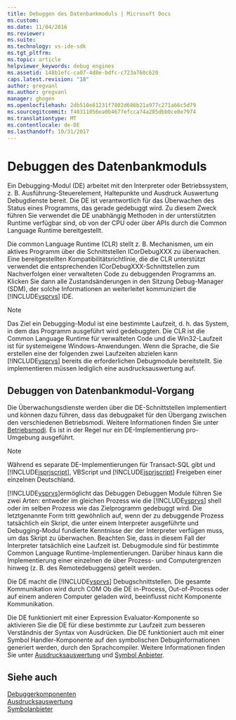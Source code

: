 ```yaml
---
title: Debuggen des Datenbankmoduls | Microsoft Docs
ms.custom: 
ms.date: 11/04/2016
ms.reviewer: 
ms.suite: 
ms.technology: vs-ide-sdk
ms.tgt_pltfrm: 
ms.topic: article
helpviewer_keywords: debug engines
ms.assetid: 148b1efc-ca07-4d8e-bdfc-c723a760c620
caps.latest.revision: "18"
author: gregvanl
ms.author: gregvanl
manager: ghogen
ms.openlocfilehash: 2db510e81231f7802d686b21a977c271a66c5d79
ms.sourcegitcommit: f40311056ea0b4677efcca74a285dbb0ce0e7974
ms.translationtype: MT
ms.contentlocale: de-DE
ms.lasthandoff: 10/31/2017
---
```

# <a name="debug-engine"></a>Debuggen des Datenbankmoduls
Ein Debugging-Modul (DE) arbeitet mit den Interpreter oder Betriebssystem, z. B. Ausführung-Steuerelement, Haltepunkte und Ausdruck Auswertung Debugdienste bereit. Die DE ist verantwortlich für das Überwachen des Status eines Programms, das gerade gedebuggt wird. Zu diesem Zweck führen Sie verwendet die DE unabhängig Methoden in der unterstützten Runtime verfügbar sind, ob von der CPU oder über APIs durch die Common Language Runtime bereitgestellt.  
  
 Die common Language Runtime (CLR) stellt z. B. Mechanismen, um ein aktives Programm über die Schnittstellen ICorDebugXXX zu überwachen. Eine bereitgestellten Kompatibilitätsrichtlinie, die die CLR unterstützt verwendet die entsprechenden ICorDebugXXX-Schnittstellen zum Nachverfolgen einer verwalteten Code zu debuggenden Programms an. Klicken Sie dann alle Zustandsänderungen in den Sitzung Debug-Manager (SDM), der solche Informationen an weiterleitet kommuniziert die [!INCLUDE[vsprvs](../../code-quality/includes/vsprvs_md.md)] IDE.  
  
> [!NOTE]
>  Das Ziel ein Debugging-Modul ist eine bestimmte Laufzeit, d. h. das System, in dem das Programm ausgeführt wird gedebuggten. Die CLR ist die Common Language Runtime für verwalteten Code und die Win32-Laufzeit ist für systemeigene Windows-Anwendungen. Wenn die Sprache, die Sie erstellen eine der folgenden zwei Laufzeiten abzielen kann [!INCLUDE[vsprvs](../../code-quality/includes/vsprvs_md.md)] bereits die erforderlichen Debugmodule bereitstellt. Sie implementieren müssen lediglich eine ausdrucksauswertung auf.  
  
## <a name="debug-engine-operation"></a>Debuggen von Datenbankmodul-Vorgang  
 Die Überwachungsdienste werden über die DE-Schnittstellen implementiert und können dazu führen, dass das debugpaket für den Übergang zwischen den verschiedenen Betriebsmodi. Weitere Informationen finden Sie unter [Betriebsmodi](../../extensibility/debugger/operational-modes.md). Es ist in der Regel nur ein DE-Implementierung pro-Umgebung ausgeführt.  
  
> [!NOTE]
>  Während es separate DE-Implementierungen für Transact-SQL gibt und [!INCLUDE[jsprjscript](../../debugger/debug-interface-access/includes/jsprjscript_md.md)], VBScript und [!INCLUDE[jsprjscript](../../debugger/debug-interface-access/includes/jsprjscript_md.md)] Freigeben einer einzelnen Deutschland.  
  
 [!INCLUDE[vsprvs](../../code-quality/includes/vsprvs_md.md)]ermöglicht das Debuggen Debuggen Module führen Sie zwei Arten: entweder im gleichen Prozess wie die [!INCLUDE[vsprvs](../../code-quality/includes/vsprvs_md.md)] shell oder im selben Prozess wie das Zielprogramm gedebuggt wird. Die letztgenannte Form tritt gewöhnlich auf, wenn der zu debuggende Prozess tatsächlich ein Skript, die unter einem Interpreter ausgeführte und Debugging-Modul fundierte Kenntnisse der der Interpreter verfügen muss, um das Skript zu überwachen. Beachten Sie, dass in diesem Fall der Interpreter tatsächlich eine Laufzeit ist. Debugmodule sind für bestimmte Common Language Runtime-Implementierungen. Darüber hinaus kann die Implementierung einer einzelnen de über Prozess- und Computergrenzen hinweg (z. B. des Remotedebuggens) geteilt werden.  
  
 Die DE macht die [!INCLUDE[vsprvs](../../code-quality/includes/vsprvs_md.md)] Debugschnittstellen. Die gesamte Kommunikation wird durch COM Ob die DE in-Process, Out-of-Process oder auf einem anderen Computer geladen wird, beeinflusst nicht Komponente Kommunikation.  
  
 Die DE funktioniert mit einer Expression Evaluator-Komponente so aktivieren Sie die DE für diese bestimmte zur Laufzeit zum besseren Verständnis der Syntax von Ausdrücken. Die DE funktioniert auch mit einer Symbol Handler-Komponente auf den symbolischen Debuginformationen generiert werden, durch den Sprachcompiler. Weitere Informationen finden Sie unter [Ausdrucksauswertung](../../extensibility/debugger/expression-evaluator.md) und [Symbol Anbieter](../../extensibility/debugger/symbol-provider.md).  
  
## <a name="see-also"></a>Siehe auch  
 [Debuggerkomponenten](../../extensibility/debugger/debugger-components.md)   
 [Ausdrucksauswertung](../../extensibility/debugger/expression-evaluator.md)   
 [Symbolanbieter](../../extensibility/debugger/symbol-provider.md)